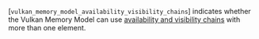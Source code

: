 [`vulkan_memory_model_availability_visibility_chains`] indicates whether
the Vulkan Memory Model can use [availability and visibility chains]() with more than one element.